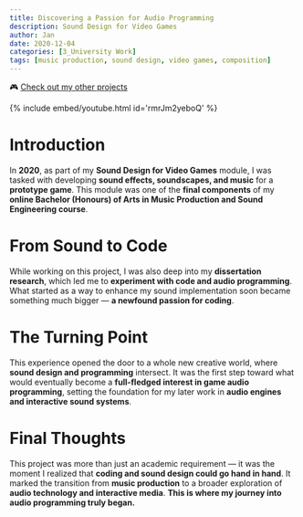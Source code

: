 ```yaml
---
title: Discovering a Passion for Audio Programming
description: Sound Design for Video Games
author: Jan
date: 2020-12-04
categories: [3_University Work]
tags: [music production, sound design, video games, composition]
---
```


🎮 [Check out my other projects](https://janhuss.github.io/categories/)

{% include embed/youtube.html id='rmrJm2yeboQ' %}

# Introduction

In **2020**, as part of my **Sound Design for Video Games** module, I was tasked with developing 
**sound effects, soundscapes, and music** for a **prototype game**. This module was one of the 
**final components** of my **online Bachelor (Honours) of Arts in Music Production and Sound 
Engineering course**.

# From Sound to Code

While working on this project, I was also deep into my **dissertation research**, which led me to 
**experiment with code and audio programming**. What started as a way to enhance my sound 
implementation soon became something much bigger — **a newfound passion for coding**.

# The Turning Point

This experience opened the door to a whole new creative world, where **sound design and 
programming** intersect. It was the first step toward what would eventually become a 
**full-fledged interest in game audio programming**, setting the foundation for my later work 
in **audio engines and interactive sound systems**.

# Final Thoughts

This project was more than just an academic requirement — it was the moment I realized that 
**coding and sound design could go hand in hand**. It marked the transition from **music 
production** to a broader exploration of **audio technology and interactive media**.
**This is where my journey into audio programming truly began.**
